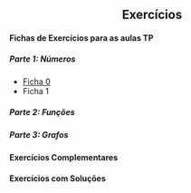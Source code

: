 
<h2 align="center"> Exercícios </h2>  

#### Fichas de Exercícios para as aulas TP

##### Parte 1: Números
- [Ficha 0](Problemas0.pdf)
- Ficha 1

##### Parte 2: Funções

##### Parte 3: Grafos

#### Exercícios Complementares

#### Exercícios com Soluções
